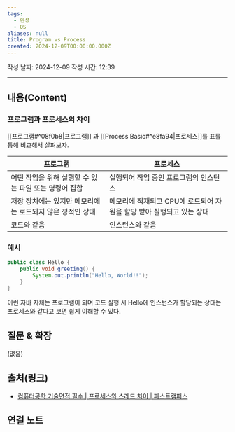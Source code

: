 ```yaml
---
tags:
  - 완성
  - OS
aliases: null
title: Program vs Process
created: 2024-12-09T00:00:00.000Z
---
```

작성 날짜: 2024-12-09
작성 시간: 12:39


----
## 내용(Content)

### 프로그램과 프로세스의 차이

[[프로그램#^08f0b8|프로그램]] 과 [[Process Basic#^e8fa94|프로세스]]를 표를 통해 비교해서 살펴보자.

| 프로그램                             | 프로세스                                     |
| -------------------------------- | ---------------------------------------- |
| 어떤 작업을 위해 실행할 수 있는 파일 또는 명령어 집합  | 실행되어 작업 중인 프로그램의 인스턴스                    |
| 저장 장치에는 있지만 메모리에는 로드되지 않은 정적인 상태 | 메모리에 적재되고 CPU에 로드되어 자원을 할당 받아 실행되고 있는 상태 |
| 코드와 같음                           | 인스턴스와 같음                                 |

### 예시

```java
public class Hello {
	public void greeting() {
		System.out.println("Hello, World!!");
	}
}
```

이런 자바 자체는 프로그램이 되며 코드 실행 시 Hello에 인스턴스가 할당되는 상태는 프로세스와 같다고 보면 쉽게 이해할 수 있다.

## 질문 & 확장

(없음)

## 출처(링크)

- [컴퓨터공학 기술면접 필수 \| 프로세스와 스레드 차이 \| 패스트캠퍼스](https://fastcampus.co.kr/media_branding_cs)

## 연결 노트











